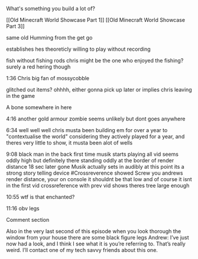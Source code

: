 
What's something you build a lot of?

[[Old Minecraft World Showcase Part 1]]
[[Old Minecraft World Showcase Part 3]]



same old Humming from the get go

establishes hes theoreticly willing to play without recording

fish without fishing rods
	chris might be the one who enjoyed the fishing?
	surely a red hering though

1:36 Chris big fan of mossycobble

glitched out items?
	ohhhh, either gonna pick up later or implies chris leaving in the game

A bone somewhere in here

4:16 another gold armour zombie
	seems unlikely but dont goes anywhere

6:34 well well well
	chris musta been building em for over a year to "contextualise the world"
	considering they actively played for a year, and theres very little to show, it musta been alot of wells

9:08 black man in the back
	first time musik starts playing all vid
	seems oddly high but definitely there
		standing oddly at the border of render distance
		18 sec later gone
			Musik actually sets in audibly at this point
			its a strong story telling device
		#Crossreverence showed Screw you andrews render distance, your on console it shouldnt be that low
		and of course it isnt in the first vid
		crossreference with prev vid shows theres tree large enough

10:55 wtf is that
	enchanted?


11:16 obv legs




Comment section

Also in the very last second of this episode when you look thorough the window from your house there are some black figure legs
	Andrew: I’ve just now had a look, and I think I see what it is you’re referring to. That’s really weird. I’ll contact one of my tech savvy friends about this one.